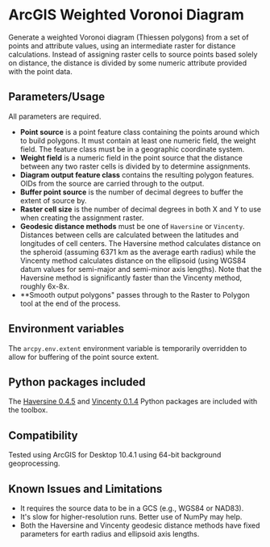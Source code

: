 # ArcGIS Weighted Voronoi Diagram

Generate a weighted Voronoi diagram (Thiessen polygons) from a set of
points and attribute values, using an intermediate raster for
distance calculations. Instead of assigning raster cells to source
points based solely on distance, the distance is divided by some
numeric attribute provided with the point data.

## Parameters/Usage

All parameters are required.

* **Point source** is a point feature class containing the points
around which to build polygons. It must contain at least one
numeric field, the weight field. The feature class must be in a
geographic coordinate system.
* **Weight field** is a numeric field in the point source that the
distance between any two raster cells is divided by to determine
assignments.
* **Diagram output feature class** contains the resulting polygon
features. OIDs from the source are carried through to the output.
* **Buffer point source** is the number of decimal degrees to
buffer the extent of source by.
* **Raster cell size** is the number of decimal degrees in both
X and Y to use when creating the assignment raster.
* **Geodesic distance methods** must be one of `Haversine` or
`Vincenty`. Distances between cells are calculated between
the latitudes and longitudes of cell centers. The Haversine
method calculates distance on the spheroid (assuming 6371 km
as the average earth radius) while the Vincenty method
calculates distance on the ellipsoid (using WGS84 datum values
for semi-major and semi-minor axis lengths). Note that the
Haversine method is significantly faster than the Vincenty
method, roughly 6x-8x.
* **Smooth output polygons" passes through to the Raster to
Polygon tool at the end of the process.

## Environment variables

The `arcpy.env.extent` environment variable is temporarily
overridden to allow for buffering of the point source extent.

## Python packages included

The [Haversine 0.4.5](https://pypi.python.org/pypi/haversine)
and [Vincenty 0.1.4](https://pypi.python.org/pypi/vincenty)
Python packages are included with the toolbox.

## Compatibility

Tested using ArcGIS for Desktop 10.4.1 using 64-bit background
geoprocessing.

## Known Issues and Limitations

* It requires the source data to be in a GCS (e.g., WGS84 or NAD83).
* It's slow for higher-resolution runs. Better use of NumPy may
help.
* Both the Haversine and Vincenty geodesic distance methods have
fixed parameters for earth radius and ellipsoid axis lengths.
